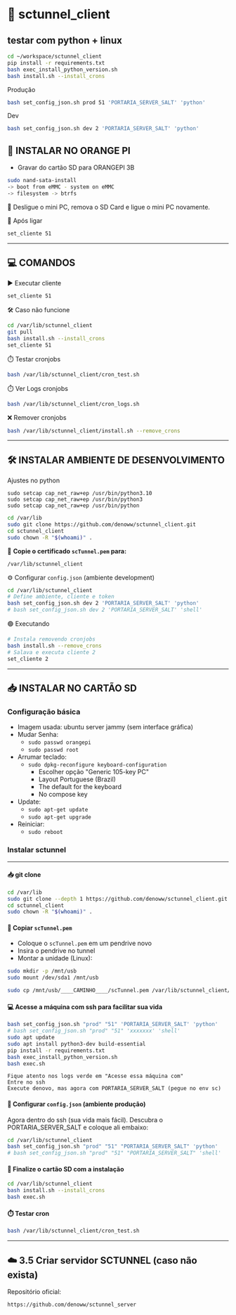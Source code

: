 # 📡 sctunnel_client



## testar com python + linux

```bash
cd ~/workspace/sctunnel_client
pip install -r requirements.txt
bash exec_install_python_version.sh
bash install.sh --install_crons
```

Produção
```bash
bash set_config_json.sh prod 51 'PORTARIA_SERVER_SALT' 'python'
```

Dev
```bash
bash set_config_json.sh dev 2 'PORTARIA_SERVER_SALT' 'python'
```


## 💾 INSTALAR NO ORANGE PI

- Gravar do cartão SD para ORANGEPI 3B

```bash
sudo nand-sata-install
-> boot from eMMC - system on eMMC
-> filesystem -> btrfs
```

🔌 Desligue o mini PC, remova o SD Card e ligue o mini PC novamente.


🚀 Após ligar
```bash
set_cliente 51
```



---

## 💻 COMANDOS

▶️ Executar cliente

```bash
set_cliente 51
```


🛠️ Caso não funcione

```bash
cd /var/lib/sctunnel_client
git pull
bash install.sh --install_crons
set_cliente 51
```


⏱️ Testar cronjobs

```bash
bash /var/lib/sctunnel_client/cron_test.sh
```

⏱️ Ver Logs cronjobs

```bash
bash /var/lib/sctunnel_client/cron_logs.sh
```

❌ Remover cronjobs

```bash
bash /var/lib/sctunnel_client/install.sh --remove_crons
```

---

## 🛠️ INSTALAR AMBIENTE DE DESENVOLVIMENTO


Ajustes no python

```
sudo setcap cap_net_raw+ep /usr/bin/python3.10
sudo setcap cap_net_raw+ep /usr/bin/python3
sudo setcap cap_net_raw+ep /usr/bin/python
```


```bash
cd /var/lib
sudo git clone https://github.com/denoww/sctunnel_client.git
cd sctunnel_client
sudo chown -R "$(whoami)" .
```

📄 **Copie o certificado `scTunnel.pem` para:**

```bash
/var/lib/sctunnel_client
```


⚙️ Configurar `config.json` (ambiente development)

```bash
cd /var/lib/sctunnel_client
# Define ambiente, cliente e token
bash set_config_json.sh dev 2 'PORTARIA_SERVER_SALT' 'python'
# bash set_config_json.sh dev 2 'PORTARIA_SERVER_SALT' 'shell'
```

🟢 Executando

```bash
# Instala removendo cronjobs
bash install.sh --remove_crons
# Salava e executa cliente 2
set_cliente 2
```

---

## 📥 INSTALAR NO CARTÃO SD

### Configuração básica

- Imagem usada: ubuntu server jammy (sem interface gráfica)
- Mudar Senha:
  - `sudo passwd orangepi`
  - `sudo passwd root`
- Arrumar teclado:
  - `sudo dpkg-reconfigure keyboard-configuration`
    - Escolher opção "Generic 105-key PC"
    - Layout Portuguese (Brazil)
    - The default for the keyboard
    - No compose key
- Update:
  - `sudo apt-get update`
  - `sudo apt-get upgrade`
- Reiniciar:
  - `sudo reboot`

### Instalar sctunnel

---

#### 📥 git clone

```bash
cd /var/lib
sudo git clone --depth 1 https://github.com/denoww/sctunnel_client.git
cd sctunnel_client
sudo chown -R "$(whoami)" .
```

#### 🔑 Copiar `scTunnel.pem`

- Coloque o `scTunnel.pem` em um pendrive novo
- Insira o pendrive no tunnel
- Montar a unidade (Linux):

```bash
sudo mkdir -p /mnt/usb
sudo mount /dev/sda1 /mnt/usb
```

```bash
sudo cp /mnt/usb/____CAMINHO____/scTunnel.pem /var/lib/sctunnel_client/scTunnel.pem
```

#### 💻 Acesse a máquina com ssh para facilitar sua vida

```bash
bash set_config_json.sh "prod" "51" 'PORTARIA_SERVER_SALT' 'python'
# bash set_config_json.sh "prod" "51" 'xxxxxxx' 'shell'
sudo apt update
sudo apt install python3-dev build-essential
pip install -r requirements.txt
bash exec_install_python_version.sh
bash exec.sh
```

```
Fique atento nos logs verde em "Acesse essa máquina com"
Entre no ssh
Execute denovo, mas agora com PORTARIA_SERVER_SALT (pegue no env sc)
```

#### 🧩 Configurar `config.json` (ambiente produção)

Agora dentro do ssh (sua vida mais fácil).
Descubra o PORTARIA_SERVER_SALT e coloque ali embaixo:

```bash
cd /var/lib/sctunnel_client
bash set_config_json.sh "prod" "51" "PORTARIA_SERVER_SALT" 'python'
# bash set_config_json.sh "prod" "51" "PORTARIA_SERVER_SALT" 'shell'
```

#### 🚀 Finalize o cartão SD com a instalação

```bash
cd /var/lib/sctunnel_client
bash install.sh --install_crons
bash exec.sh
```

#### ⏱️ Testar cron

```bash
bash /var/lib/sctunnel_client/cron_test.sh
```

---

## ☁️ 3.5 Criar servidor SCTUNNEL (caso não exista)

Repositório oficial:

```
https://github.com/denoww/sctunnel_server
```
